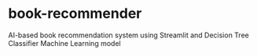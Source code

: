 # book-recommender
AI-based book recommendation system using Streamlit and  Decision Tree Classifier Machine Learning model
